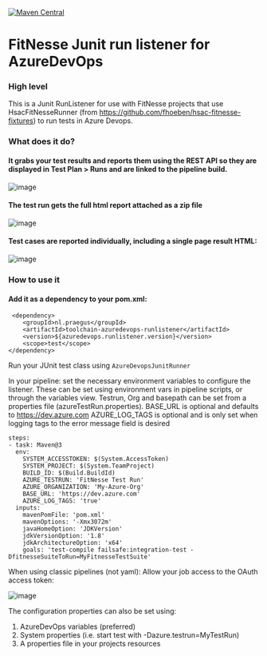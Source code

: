 [![Maven Central](https://img.shields.io/maven-central/v/nl.praegus/toolchain-azuredevops-runlistener.svg?maxAge=21600)](https://mvnrepository.com/artifact/nl.praegus/toolchain-azuredevops-runlistener)
# FitNesse Junit run listener for AzureDevOps

### High level
This is a Junit RunListener for use with FitNesse projects that use HsacFitNesseRunner (from https://github.com/fhoeben/hsac-fitnesse-fixtures) to run tests in Azure Devops.

### What does it do?
#### It grabs your test results and reports them using the REST API so they are displayed in Test Plan > Runs and are linked to the pipeline build.

![image](https://user-images.githubusercontent.com/2232710/80232242-de1c6880-8654-11ea-9577-3863912b4294.png)

#### The test run gets the full html report attached as a zip file
![image](https://user-images.githubusercontent.com/2232710/80232392-1c198c80-8655-11ea-8936-9a6b2dbedc71.png)

#### Test cases are reported individually, including a single page result HTML:
![image](https://user-images.githubusercontent.com/2232710/80232466-3eaba580-8655-11ea-840f-fbc2d9fc2f5b.png)

### How to use it
#### Add it as a dependency to your pom.xml:
```
 <dependency>
    <groupId>nl.praegus</groupId>
    <artifactId>toolchain-azuredevops-runlistener</artifactId>
    <version>${azuredevops.runlistener.version}</version>
    <scope>test</scope>
</dependency>
```
Run your JUnit test class using `AzureDevopsJunitRunner`

In your pipeline: set the necessary environment variables to configure the listener.
These can be set using environment vars in pipeline scripts, or through the variables view. Testrun, Org and basepath 
can be set from a properties file (azureTestRun.properties). 
BASE_URL is optional and defaults to https://dev.azure.com
AZURE_LOG_TAGS is optional and is only set when logging tags to the error message field is desired
``` 
steps:
- task: Maven@3
  env:
    SYSTEM_ACCESSTOKEN: $(System.AccessToken)
    SYSTEM_PROJECT: $(System.TeamProject)
    BUILD_ID: $(Build.BuildId)
    AZURE_TESTRUN: 'FitNesse Test Run'
    AZURE_ORGANIZATION: 'My-Azure-Org'
    BASE_URL: 'https://dev.azure.com'
    AZURE_LOG_TAGS: 'true'
  inputs:
    mavenPomFile: 'pom.xml'
    mavenOptions: '-Xmx3072m'
    javaHomeOption: 'JDKVersion'
    jdkVersionOption: '1.8'
    jdkArchitectureOption: 'x64'
    goals: 'test-compile failsafe:integration-test -DfitnesseSuiteToRun=MyFitnesseTestSuite'
```

When using classic pipelines (not yaml): Allow your job access to the OAuth access token:

![image](https://user-images.githubusercontent.com/2232710/91286399-b36f2780-e78e-11ea-9dcf-85307e2b5092.png)

The configuration properties can also be set using:
1. AzureDevOps variables (preferred)
2. System properties (i.e. start test with -Dazure.testrun=MyTestRun)
3. A properties file in your projects resources

